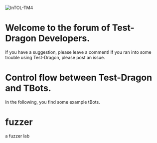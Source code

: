 ![InTOL-TM4](https://github.com/farnking/Test-Dragon-Forum-of-TBots/assets/23325423/3402f01f-4869-4f67-be13-6a8d160be265)

# Welcome to the forum of Test-Dragon Developers. 
If you have a suggestion, please leave a comment!
If you ran into some trouble using Test-Dragon, please post an issue. 


# Control flow between Test-Dragon and TBots. 



In the following, you find some example tBots.  

# fuzzer
 a fuzzer lab

